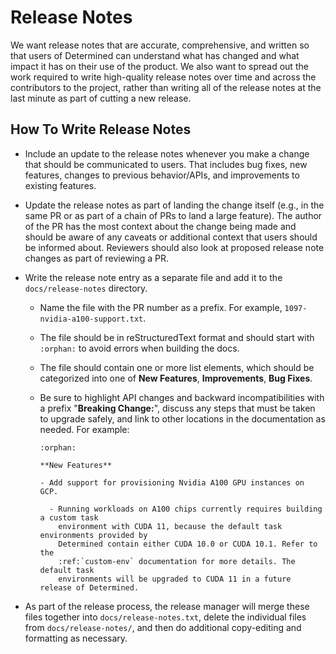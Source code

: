# Release Notes

We want release notes that are accurate, comprehensive, and written so that
users of Determined can understand what has changed and what impact it has on
their use of the product. We also want to spread out the work required to write
high-quality release notes over time and across the contributors to the project,
rather than writing all of the release notes at the last minute as part of
cutting a new release.

## How To Write Release Notes

* Include an update to the release notes whenever you make a change that should
  be communicated to users. That includes bug fixes, new features, changes to
  previous behavior/APIs, and improvements to existing features.

* Update the release notes as part of landing the change itself (e.g., in the
  same PR or as part of a chain of PRs to land a large feature). The author of
  the PR has the most context about the change being made and should be aware of
  any caveats or additional context that users should be informed about.
  Reviewers should also look at proposed release note changes as part of
  reviewing a PR.

* Write the release note entry as a separate file and add it to the
  `docs/release-notes` directory.

  * Name the file with the PR number as a prefix. For example, `1097-nvidia-a100-support.txt`.
  * The file should be in reStructuredText format and should start with
    `:orphan:` to avoid errors when building the docs.
  * The file should contain one or more list elements, which should be
    categorized into one of **New Features**, **Improvements**, **Bug Fixes**.
  * Be sure to highlight API changes and backward incompatibilities with a prefix
    "**Breaking Change:**", discuss any steps that must be taken to upgrade safely,
    and link to other locations in the documentation as needed. For example:

    ```
    :orphan:

    **New Features**

    - Add support for provisioning Nvidia A100 GPU instances on GCP.

      - Running workloads on A100 chips currently requires building a custom task
        environment with CUDA 11, because the default task environments provided by
        Determined contain either CUDA 10.0 or CUDA 10.1. Refer to the
        :ref:`custom-env` documentation for more details. The default task
        environments will be upgraded to CUDA 11 in a future release of Determined.
    ```

* As part of the release process, the release manager will merge these files
  together into `docs/release-notes.txt`, delete the individual files from
  `docs/release-notes/`, and then do additional copy-editing and formatting as
  necessary.
